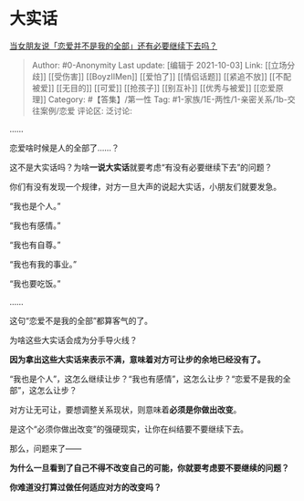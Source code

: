 # 大实话
[当女朋友说「恋爱并不是我的全部」还有必要继续下去吗？](https://www.zhihu.com/question/485949394/answer/2151439382)

> Author: #0-Anonymity
> Last update: [编辑于 2021-10-03]
> Link: [[立场分歧]] [[受伤害]] [[BoyzIIMen]] [[爱怕了]] [[情侣话题]] [[紧追不放]] [[不配被爱]] [[无目的]] [[可爱]] [[抢孩子]] [[别互补]] [[优秀与被爱]] [[恋爱原理]]
> Category: #【答集】/第一性
> Tag: #1-家族/1E-两性/1-亲密关系/1b-交往案例/恋爱
> 评论区:
> 泛讨论:

……

恋爱啥时候是人的全部了……？

这不是大实话吗？为啥**一说大实话**就要考虑“有没有必要继续下去”的问题？

你们有没有发现一个规律，对方一旦大声的说起大实话，小朋友们就要发急。

“我也是个人。”

“我也有感情。”

“我也有自尊。”

“我也有我的事业。”

“我也要吃饭。”

……

这句“恋爱不是我的全部”都算客气的了。

为啥这些大实话会成为分手导火线？

**因为拿出这些大实话来表示不满，意味着对方可让步的余地已经没有了。**

“我也是个人”，这怎么继续让步？“我也有感情”，这怎么让步？“恋爱不是我的全部”，这怎么让步？

对方让无可让，要想调整关系现状，则意味着**必须是你做出改变**。

是这个“必须你做出改变”的强硬现实，让你在纠结要不要继续下去。

那么，问题来了——

**为什么一旦看到了自己不得不改变自己的可能，你就要考虑要不要继续的问题？**

**你难道没打算过做任何适应对方的改变吗？**
